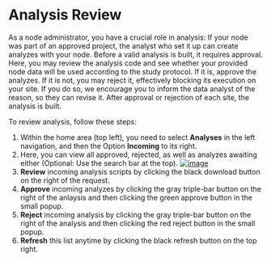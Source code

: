 # Analysis Review
As a node administrator, you have a crucial role in analysis: If your node was part of an approved project, the
analyst who set it up can create analyzes with your node. Before a valid analysis is built, it requires approval.
Here, you may review the analysis code and see whether your provided node data will be used according to the study
protocol. If it is, approve the analyzes. If it is not, you may reject it, effectively blocking its execution on
your site. If you do so, we encourage you to inform the data analyst of the reason, so they can revise it. After approval
or rejection of each site, the analysis is built.

To review analysis, follow these steps:
1. Within the home area (top left), you need to select **Analyses** in the left navigation, and then the Option
   **Incoming** to its right.
2. Here, you can view all approved, rejected, as well as analyzes awaiting either (Optional: Use the search bar at the
   top).
   [![image](/images/ui_images/hub_analysis_review.png)](/images/ui_images/hub_analysis_review.png)
3. **Review** incoming analysis scripts by clicking the black download button on the right of the request.
4. **Approve** incoming analyzes by clicking the gray triple-bar button on the right of the anlaysis and then clicking the
   green approve button in the small popup.
5. **Reject** incoming analysis by clicking the gray triple-bar button on the right of the analysis and then clicking the
   red reject button in the small popup.
6. **Refresh** this list anytime by clicking the black refresh button on the top right.
